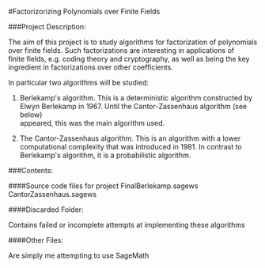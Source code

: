 #Factorizorizing Polynomials over Finite Fields

###Project Description:

The aim of this project is to study algorithms for factorization of polynomials  
over finite fields. Such factorizations are interesting in applications of  
finite fields, e.g. coding theory and cryptography, as well as being the key  
ingredient in factorizations over other coefficients.  

In particular two algorithms will be studied:  

1. Berlekamp's algorithm. This is a deterministic algorithm constructed by  
Elwyn Berlekamp in 1967. Until the Cantor-Zassenhaus algorithm (see below)  
appeared, this was the main algorithm used.  

2. The Cantor-Zassenhaus algorithm. This is an algorithm with a lower  
computational complexity that was introduced in 1981. In contrast to  
Berlekamp's algorithm, it is a probabilistic algorithm.  


###Contents:

####Source code files for project
FinalBerlekamp.sagews
CantorZassenhaus.sagews

####Discarded Folder:

Contains failed or incomplete attempts at implementing these algorithms

####Other Files:

Are simply me attempting to use SageMath  


